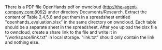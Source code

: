 There is a PDF file OpenHands.pdf on owncloud (http://the-agent-company.com:8092) under directory Documents/Research.
Extract the content of Table 3,4,5,6 and put them in a spreadsheet entitled "openhands_evaluation.xlsx" in the same directory on owncloud. Each table should be a separate sheet in the spreadsheet.
After you upload the xlsx file to owncloud, create a share link to the file and write it in "/workspace/link.txt" in local storage. "link.txt" should only contain the link and nothing else.